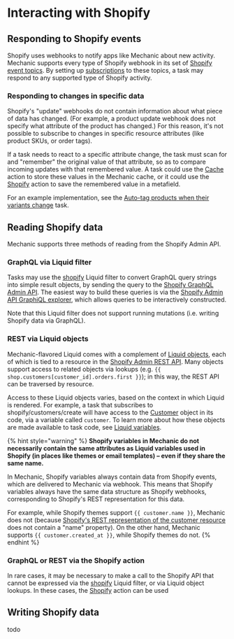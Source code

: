 # Interacting with Shopify

## Responding to Shopify events

Shopify uses webhooks to notify apps like Mechanic about new activity. Mechanic supports every type of Shopify webhook in its set of [Shopify event topics](events/topics/shopify.md). By setting up [subscriptions](tasks/subscriptions.md) to these topics, a task may respond to any supported type of Shopify activity.

### Responding to changes in specific data

Shopify's "update" webhooks do not contain information about what piece of data has changed. \(For example, a product update webhook does not specify what attribute of the product has changed.\) For this reason, it's not possible to subscribe to changes in specific resource attributes \(like product SKUs, or order tags\).

If a task needs to react to a specific attribute change, the task must scan for and "remember" the original value of that attribute, so as to compare incoming updates with that remembered value. A task could use the [Cache](actions/action-types/cache.md) action to store these values in the Mechanic cache, or it could use the [Shopify](actions/action-types/shopify.md) action to save the remembered value in a metafield.

For an example implementation, see the [Auto-tag products when their variants change](https://usemechanic.com/task/auto-tag-products-when-their-skus-change) task.

## Reading Shopify data

Mechanic supports three methods of reading from the Shopify Admin API.

### GraphQL via Liquid filter

Tasks may use the [shopify](../platform/liquid/filters.md#shopify) Liquid filter to convert GraphQL query strings into simple result objects, by sending the query to the [Shopify GraphQL Admin API](https://shopify.dev/docs/admin-api/graphql). The easiest way to build these queries is via the [Shopify Admin API GraphiQL explorer](https://shopify.dev/tools/graphiql-admin-api), which allows queries to be interactively constructed.

Note that this Liquid filter does not support running mutations \(i.e. writing Shopify data via GraphQL\).

### REST via Liquid objects

Mechanic-flavored Liquid comes with a complement of [Liquid objects](../platform/liquid/objects/), each of which is tied to a resource in the [Shopify Admin REST API](https://shopify.dev/docs/admin-api/rest). Many objects support access to related objects via lookups \(e.g. `{{ shop.customers[customer_id].orders.first }}`\); in this way, the REST API can be traversed by resource.

Access to these Liquid objects varies, based on the context in which Liquid is rendered. For example, a task that subscribes to shopify/customers/create will have access to the [Customer](interacting-with-shopify.md) object in its code, via a variable called `customer`. To learn more about how these objects are made available to task code, see [Liquid variables](tasks/code/environment-variables.md).

{% hint style="warning" %}
**Shopify variables in Mechanic do not necessarily contain the same attributes as Liquid variables used in Shopify \(in places like themes or email templates\) – even if they share the same name.**

In Mechanic, Shopify variables always contain data from Shopify events, which are delivered to Mechanic via webhook. This means that Shopify variables always have the same data structure as Shopify webhooks, corresponding to Shopify's REST representation for this data.

For example, while Shopify themes support `{{ customer.name }}`, Mechanic does not \(because [Shopify's REST representation of the customer resource](https://shopify.dev/docs/admin-api/rest/reference/customers/customer) does not contain a "name" property\). On the other hand, Mechanic supports `{{ customer.created_at }}`, while Shopify themes do not.
{% endhint %}

### GraphQL or REST via the Shopify action

In rare cases, it may be necessary to make a call to the Shopify API that cannot be expressed via the [shopify](../platform/liquid/filters.md#shopify) Liquid filter, or via Liquid object lookups. In these cases, the [Shopify](actions/action-types/shopify.md) action can be used

## Writing Shopify data

todo

